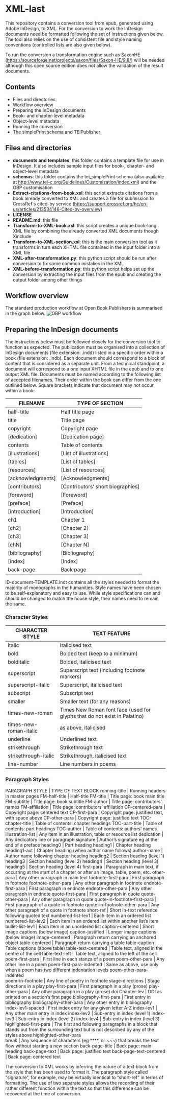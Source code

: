 # XML-last

This repository contains a conversion tool from epub, generated using Adobe InDesign, to XML. For the conversion to work the InDesign documents need be formatted  following the set of instructions given below. The tool also relies on the use of consistent file and style naming conventions (controlled lists are also given below).

To run the conversion a transformation engine such as SaxonHE (https://sourceforge.net/projects/saxon/files/Saxon-HE/9.8/) will be needed although this open source edition does not allow the validation of the result documents.

## Contents
* Files and directories
* Workflow overview
* Preparing the InDesign documents
* Book- and chapter-level metadata
* Object-level metadata
* Running the conversion
* The simplePrint schema and TEIPublisher

## Files and directories
* __documents and templates__: this folder contains a template file for use in InDesign. It also includes sample input files for book-, chapter- and object-level metadata
* __schemas__: this folder contains the tei_simplePrint schema (also available at http://www.tei-c.org/Guidelines/Customization/index.xml) and the OBP customisation
* __Extract-citations-from-book.xsl__: this script extracts citations from a book already converted to XML and creates a file for submission to CrossRef's cited-by service (https://support.crossref.org/hc/en-us/articles/213534146-Cited-by-overview)
* __LICENSE__
* __README.md__: this file
* __Transform-to-XML-book.xsl__: this script creates a unique book-long XML file by combining the already converted XML documents though Xinclude
* __Transform-to-XML-section.xsl__: this is the main conversion tool as it transforms in turn each XHTML file contained in the input folder into a XML file
* __XML-after-transformation.py__: this python script should be run after conversion to fix some common mistakes in the XML
* __XML-before-transformation.py__: this python script helps set up the conversion by extracting the input files from the epub and creating the output folder among other things

## Workflow overview

The standard production workflow at Open Book Publishers is summarised in the graph below.
![OBP workflow](https://www.openbookpublishers.com/resources/OBP-workflow.jpg)

## Preparing the InDesign documents
The instructions below must be followed closely for the conversion tool to function as expected.
The publication must be organised into a collection of InDesign documents (file extension: .indd) listed in a specific order within a book (file extension: .indb). Each document should correspond to a block of content that is considered as a separate unit. From a technical standpoint, a document will correspond to a one input XHTML file in the epub and to one output XML file. Documents must be named according to the following list of accepted filenames. Their order within the book can differ from the one outlined below. Square brackets indicate that document may not occur within a book:

FILENAME | TYPE OF SECTION
-------- | --------------
half-title | Half title page
title | Title page
copyright | Copyright page
[dedication] | [Dedication page]
contents | Table of contents
[illustrations] | [List of illustrations]
[tables] | [List of tables]
[resources] | [List of resources]
[acknowledgments] | [Acknowledgments]
[contributors] | [Contributors’ short biographies]
[foreword] | [Foreword]
[preface] | [Preface]
[introduction] | [Introduction]
ch1 | Chapter 1
[ch2] | [Chapter 2]
[ch3] | [Chapter 3]
[chN] | [Chapter N]
[bibliography] | [Bibliography]
[index] | [Index]
back-page | Back page

ID-document-TEMPLATE.indt contains all the styles needed to format the majority of monographs in the humanities. Style names have been chosen to be self-explanatory and easy to use. While style specifications can and should be changed to match the house style, their names need to remain the same.

### Character Styles
CHARACTER STYLE | TEXT FEATURE
--------------- | ------------
italic | Italicised text
bold | Bolded text (keep to a minimum)
bolditalic | Bolded, italicised text
superscript | Superscript text (including footnote markers)
superscript-italic | Superscript, italicised text
subscript | Subscript text
smaller | Smaller text (for any reasons)
times-new-roman | Times New Roman font face (used for glyphs that do not exist in Palatino)
times-new-roman-italic | as above, italicised
underline | Underlined text
strikethrough | Strikethrough text
strikethrough-italic | Strikethrough, italicised text
line-number | Line numbers in poems 

### Paragraph Styles

PARAGRAPH STYLE | TYPE OF TEXT BLOCK
running-title | Running headers in master pages
FM-half-title | Half-title
FM-title | Title page: book main title
FM-subtitle | Title page: book subtitle
FM-author | Title page: contributors’ names
FM-affiliation | Title page: contributors’ affiliation
CP-centered-para | Copyright page: centered text
CP-first-para | Copyright page: justified text, with space above
CP-other-para | Copyright page: justified text
TOC-chapter-title | Table of contents: chapter headings
TOC-part-title | Table of contents: part  headings
TOC-author | Table of contents: authors’ names
illustration-list | Any item in an illustration, table or resource list
dedication | Any dedicatory line or paragraph
signature | Author’s signature eg at the end of a preface
heading0 | Part heading
heading1 | Chapter heading
heading1-aut | Chapter heading (when author name follows)
author-name | Author name following chapter heading
heading2 | Section heading (level 1)
heading3 | Section heading (level 2)
heading4 | Section heading (level 3)
heading5 | Section heading (level 4)
first-para | Paragraph in main text, if occurring at the start of a chapter or after an image, table, poem, etc.
other-para | Any other paragraph in main text
footnote-first-para | First paragraph in footnote
footnote-other-para | Any other paragraph in footnote
endnote-first-para | First paragraph in endnote
endnote-other-para | Any other paragraph in endnote
quote-first-para | First paragraph in quote
quote-other-para | Any other paragraph in quote
quote-in-footnote-first-para | First paragraph of a quote in footnote
quote-in-footnote-other-para | Any other paragraph of a quote in footnote
short-ref | Short in-text reference following quoted text
numbered-list-lev1 | Each item in an ordered list
numbered-list-lev2 | Each item in an ordered list within another list’s item
bullet-list-lev1 | Each item in an unordered list
caption-centered | Short image captions (below image)
caption-justified | Longer image captions (below image)
image-centered | Paragraph return carrying an anchored object
table-centered | Paragraph return carrying a table
table-caption | Table captions (above table)
table-text-centered | Table text, aligned in the centre of the cell
table-text-left | Table text, aligned to the left of the cell
poem-first-para | First line in each stanza of a poem
poem-other-para | Any other line in a poem
poem-first-para-indented | Same as above, use only when a poem has two different indentation levels
poem-other-para-indented	
poem-in-footnote | Any line of poetry in footnote
stage-directions | Stage directions in a play
play-first-para | First paragraph in a play (prose)
play-other-para | Any other paragraph in a play (prose)
doi	Chapter-lev | DOI as printed on a section’s first page
bibliography-first-para | First entry in bibliography
bibliography-other-para | Any other entry in bibliography
index-lev1-spaced | First index entry for any given letter A-Z
index-lev1 | Any other main entry in index
index-lev2 | Sub-entry in index (level 1)
index-lev3 | Sub-entry in index (level 2)
index-lev4 | Sub-entry in index (level 3)
highlighted-first-para | The first and following paragraphs in a block that stands out from the surrounding text but is not described by any of the styles above 
highlighted-other-para	
break | Any sequence of characters (eg ****, or ~~~) that breaks the text flow without starting a new section
back-page-title | Back page: main heading
back-page-text | Back page: justified text
back-page-text-centered | Back page: centered text

The conversion to XML works by inferring the nature of a text block from the style that has been used to format it. The paragraph style called “signature”, for example, may be virtually identical to “short-ref” in terms of formatting. The use of two separate styles allows the recording of their rather different function within the text so that this difference can be recovered at the time of conversion.
